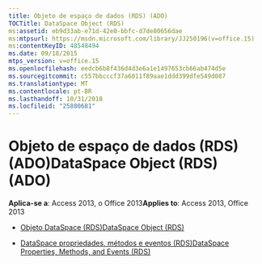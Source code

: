 ```yaml
---
title: Objeto de espaço de dados (RDS) (ADO)
TOCTitle: DataSpace Object (RDS)
ms:assetid: eb9d33ab-e71d-42e0-bbfc-d7de80656dae
ms:mtpsurl: https://msdn.microsoft.com/library/JJ250196(v=office.15)
ms:contentKeyID: 48548494
ms.date: 09/18/2015
mtps_version: v=office.15
ms.openlocfilehash: eedcb6b8f436d4d3e6a1e1497653cb66ab474d5e
ms.sourcegitcommit: c557bbcccf37a6011f89aae1ddd399dfe549d087
ms.translationtype: MT
ms.contentlocale: pt-BR
ms.lasthandoff: 10/31/2018
ms.locfileid: "25880681"
---
```

# <a name="dataspace-object-rds-ado"></a><span data-ttu-id="000a0-102">Objeto de espaço de dados (RDS) (ADO)</span><span class="sxs-lookup"><span data-stu-id="000a0-102">DataSpace Object (RDS) (ADO)</span></span>


<span data-ttu-id="000a0-103">**Aplica-se a**: Access 2013, o Office 2013</span><span class="sxs-lookup"><span data-stu-id="000a0-103">**Applies to**: Access 2013, Office 2013</span></span>



  - [<span data-ttu-id="000a0-104">Objeto DataSpace (RDS)</span><span class="sxs-lookup"><span data-stu-id="000a0-104">DataSpace Object (RDS)</span></span>](dataspace-object-rds.md)

  - [<span data-ttu-id="000a0-105">DataSpace propriedades, métodos e eventos (RDS)</span><span class="sxs-lookup"><span data-stu-id="000a0-105">DataSpace Properties, Methods, and Events (RDS)</span></span>](dataspace-properties-methods-and-events-rds.md)

